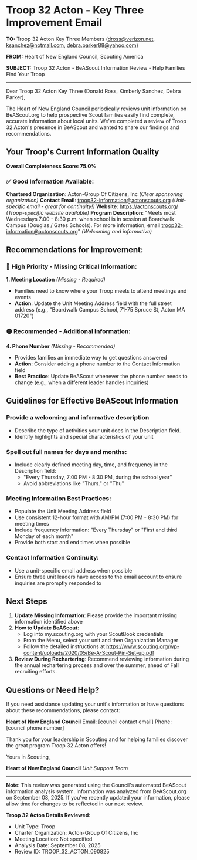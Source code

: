# Troop 32 Acton - Key Three Improvement Email

**TO:** Troop 32 Acton Key Three Members (dross@verizon.net, ksanchez@hotmail.com, debra.parker88@yahoo.com)

**FROM:** Heart of New England Council, Scouting America

**SUBJECT:** Troop 32 Acton - BeAScout Information Review - Help Families Find Your Troop

---

Dear Troop 32 Acton Key Three (Donald Ross, Kimberly Sanchez, Debra Parker),

The Heart of New England Council periodically reviews unit information on BeAScout.org to help prospective Scout families easily find complete, accurate information about local units. We've completed a review of Troop 32 Acton's presence in BeAScout and wanted to share our findings and recommendations.

## Your Troop's Current Information Quality

**Overall Completeness Score: 75.0%**

### ✅ **Good Information Available:**
**Chartered Organization**: Acton-Group Of Citizens, Inc *(Clear sponsoring organization)*
**Contact Email**: troop32-information@actonscouts.org *(Unit-specific email - great for continuity!)*
**Website**: https://actonscouts.org/ *(Troop-specific website available)*
**Program Description**: "Meets most Wednesdays 7:00 - 8:30 p.m. when school is in session at Boardwalk Campus (Douglas / Gates Schools). For more information, email troop32-information@actonscouts.org" *(Welcoming and informative)*

## Recommendations for Improvement:

### 🔴 **High Priority - Missing Critical Information:**

**1. Meeting Location** *(Missing - Required)*
- Families need to know where your Troop meets to attend meetings and events
- **Action**: Update the Unit Meeting Address field with the full street address (e.g., "Boardwalk Campus School, 71-75 Spruce St, Acton MA 01720")

### 🟡 **Recommended - Additional Information:**

**4. Phone Number** *(Missing - Recommended)*
- Provides families an immediate way to get questions answered
- **Action**: Consider adding a phone number to the Contact Information field
- **Best Practice**: Update BeAScout whenever the phone number needs to change (e.g., when a different leader handles inquiries)

## Guidelines for Effective BeAScout Information

### **Provide a welcoming and informative description**
- Describe the type of activities your unit does in the Description field.
- Identify highlights and special characteristics of your unit

### **Spell out full names for days and months:**
- Include clearly defined meeting day, time, and frequency in the Description field:
  - "Every Thursday, 7:00 PM - 8:30 PM, during the school year"
  - Avoid abbreviations like "Thurs." or "Thu"

### **Meeting Information Best Practices:**
- Populate the Unit Meeting Address field
- Use consistent 12-hour format with AM/PM (7:00 PM - 8:30 PM) for meeting times
- Include frequency information: "Every Thursday" or "First and third Monday of each month"
- Provide both start and end times when possible

### **Contact Information Continuity:**
- Use a unit-specific email address when possible
- Ensure three unit leaders have access to the email account to ensure inquiries are promptly responded to

## Next Steps

1. **Update Missing Information**: Please provide the important missing information identified above
2. **How to Update BeAScout**: 
   - Log into my.scouting.org with your ScoutBook credentials
   - From the Menu, select your unit and then Organization Manager
   - Follow the detailed instructions at
     https://www.scouting.org/wp-content/uploads/2020/05/Be-A-Scout-Pin-Set-up.pdf
3. **Review During Rechartering**: Recommend reviewing information during the annual rechartering process and over the summer, ahead of Fall recruiting efforts.

## Questions or Need Help?

If you need assistance updating your unit's information or have questions about these recommendations, please contact:

**Heart of New England Council**
Email: [council contact email]
Phone: [council phone number]

Thank you for your leadership in Scouting and for helping families discover the great program Troop 32 Acton offers!

Yours in Scouting,

**Heart of New England Council**
*Unit Support Team*

---

**Note**: This review was generated using the Council's automated BeAScout information analysis system. Information was analyzed from BeAScout.org on September 08, 2025. If you've recently updated your information, please allow time for changes to be reflected in our next review.

**Troop 32 Acton Details Reviewed:**
- Unit Type: Troop
- Charter Organization: Acton-Group Of Citizens, Inc
- Meeting Location: Not specified
- Analysis Date: September 08, 2025
- Review ID: TROOP_32_ACTON_090825